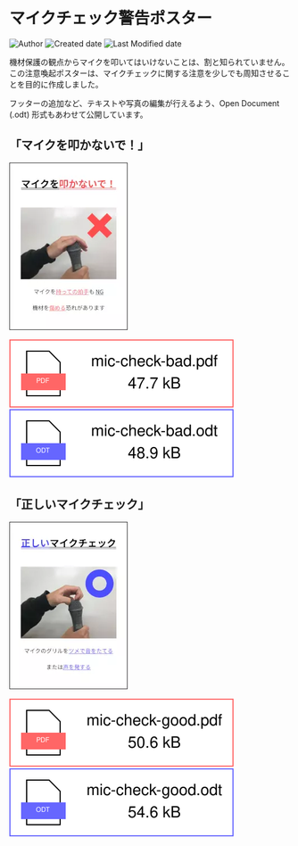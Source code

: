 # マイクチェック警告ポスター

![Author](https://img.shields.io/badge/Author-aKuad-brightgreen)
![Created date](https://img.shields.io/badge/Created-2022%2F11%2F18-blue)
![Last Modified date](https://img.shields.io/badge/Last%20Modified-2022%2F11%2F18-blue)

機材保護の観点からマイクを叩いてはいけないことは、割と知られていません。
この注意喚起ポスターは、マイクチェックに関する注意を少しでも周知させることを目的に作成しました。

フッターの追加など、テキストや写真の編集が行えるよう、Open Document (.odt) 形式もあわせて公開しています。

## 「マイクを叩かないで！」

![mic-check-bad_thumb.webp](./mic-check-posters_media/mic-check-bad_thumb.webp)

[![mic-check-bad.pdf](./mic-check-posters_media/mic-check-bad_pdf-badge.svg)](/pages/misc/mic-check-posters_media/mic-check-bad.pdf ':ignore')
[![mic-check-bad.odt](./mic-check-posters_media/mic-check-bad_odt-badge.svg)](/pages/misc/mic-check-posters_media/mic-check-bad.odt ':ignore')

## 「正しいマイクチェック」

![mic-check-good_thumb.webp](./mic-check-posters_media/mic-check-good_thumb.webp)

[![mic-check-good.pdf](./mic-check-posters_media/mic-check-good_pdf-badge.svg)](/pages/misc/mic-check-posters_media/mic-check-good.pdf ':ignore')
[![mic-check-good.odt](./mic-check-posters_media/mic-check-good_odt-badge.svg)](/pages/misc/mic-check-posters_media/mic-check-good.odt ':ignore')
